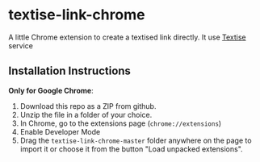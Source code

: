 # textise-link-chrome
A little Chrome extension to create a textised link directly.
It use [Textise](https://www.textise.net/) service

## Installation Instructions
**Only for Google Chrome**:
1. Download this repo as a ZIP from github.
1. Unzip the file in a folder of your choice.
1. In Chrome, go to the extensions page (`chrome://extensions`) 
1. Enable Developer Mode
1. Drag the `textise-link-chrome-master` folder anywhere on the page to import it or choose it from the button "Load unpacked extensions".

